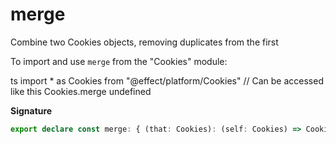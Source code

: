 # merge

Combine two Cookies objects, removing duplicates from the first

To import and use `merge` from the "Cookies" module:

ts
import \* as Cookies from "@effect/platform/Cookies"
// Can be accessed like this
Cookies.merge
undefined

**Signature**

```ts
export declare const merge: { (that: Cookies): (self: Cookies) => Cookies; (self: Cookies, that: Cookies): Cookies }
```
